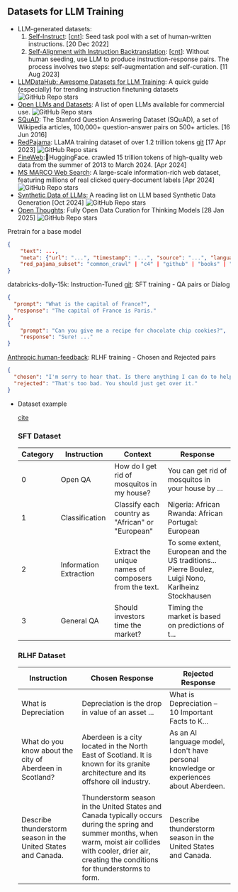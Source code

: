 ## **Datasets for LLM Training**

- LLM-generated datasets:
  1. [Self-Instruct](https://arxiv.org/abs/2212.10560): [[cnt](https://scholar.google.com/scholar?hl=en&as_sdt=0%2C5&q=arxiv%3A+2212.10560)]: Seed task pool with a set of human-written instructions. [20 Dec 2022]
  1. [Self-Alignment with Instruction Backtranslation](https://arxiv.org/abs/2308.06259): [[cnt](https://scholar.google.com/scholar?hl=en&as_sdt=0%2C5&q=arxiv%3A+2308.06259)]: Without human seeding, use LLM to produce instruction-response pairs. The process involves two steps: self-augmentation and self-curation. [11 Aug 2023]
- [LLMDataHub: Awesome Datasets for LLM Training](https://github.com/Zjh-819/LLMDataHub): A quick guide (especially) for trending instruction finetuning datasets
 ![GitHub Repo stars](https://img.shields.io/github/stars/Zjh-819/LLMDataHub?style=flat-square&label=%20&color=gray&cacheSeconds=36000)
- [Open LLMs and Datasets](https://github.com/eugeneyan/open-llms): A list of open LLMs available for commercial use.
 ![GitHub Repo stars](https://img.shields.io/github/stars/eugeneyan/open-llms?style=flat-square&label=%20&color=gray&cacheSeconds=36000)
- [SQuAD](https://rajpurkar.github.io/SQuAD-explorer/): The Stanford Question Answering Dataset (SQuAD), a set of Wikipedia articles, 100,000+ question-answer pairs on 500+ articles. [16 Jun 2016]
- [RedPajama](https://together.ai/blog/redpajama): LLaMA training dataset of over 1.2 trillion tokens [git](https://github.com/togethercomputer/RedPajama-Data) [17 Apr 2023]
 ![GitHub Repo stars](https://img.shields.io/github/stars/togethercomputer/RedPajama-Data?style=flat-square&label=%20&color=gray&cacheSeconds=36000)
- [FineWeb](https://huggingface.co/datasets/HuggingFaceFW/fineweb):🤗HuggingFace. crawled 15 trillion tokens of high-quality web data from the summer of 2013 to March 2024. [Apr 2024]
- [MS MARCO Web Search](https://github.com/microsoft/MS-MARCO-Web-Search): A large-scale information-rich web dataset, featuring millions of real clicked query-document labels [Apr 2024]
 ![GitHub Repo stars](https://img.shields.io/github/stars/microsoft/MS-MARCO-Web-Search?style=flat-square&label=%20&color=gray&cacheSeconds=36000)
- [Synthetic Data of LLMs](https://github.com/wasiahmad/Awesome-LLM-Synthetic-Data): A reading list on LLM based Synthetic Data Generation [Oct 2024]
 ![GitHub Repo stars](https://img.shields.io/github/stars/wasiahmad/Awesome-LLM-Synthetic-Data?style=flat-square&label=%20&color=gray&cacheSeconds=36000)
- [Open Thoughts](https://github.com/open-thoughts/open-thoughts): Fully Open Data Curation for Thinking Models [28 Jan 2025] ![GitHub Repo stars](https://img.shields.io/github/stars/open-thoughts/open-thoughts?style=flat-square&label=%20&color=gray&cacheSeconds=36000)

Pretrain for a base model

```json
{
    "text": ...,
    "meta": {"url": "...", "timestamp": "...", "source": "...", "language": "...", ...},
    "red_pajama_subset": "common_crawl" | "c4" | "github" | "books" | "arxiv" | "wikipedia" | "stackexchange"
}
```

databricks-dolly-15k: Instruction-Tuned [git](https://huggingface.co/datasets/databricks/databricks-dolly-15k): SFT training - QA pairs or Dialog

```json
{
  "prompt": "What is the capital of France?",
  "response": "The capital of France is Paris."
},
{
    "prompt": "Can you give me a recipe for chocolate chip cookies?",
    "response": "Sure! ..."
}
```

[Anthropic human-feedback](https://huggingface.co/datasets/Anthropic/hh-rlhf): RLHF training - Chosen and Rejected pairs

```json
{
  "chosen": "I'm sorry to hear that. Is there anything I can do to help?",
  "rejected": "That's too bad. You should just get over it."
}
```

<!-- - [大規模言語モデルのデータセットまとめ](https://note.com/npaka/n/n686d987adfb1): 大規模言語モデルのデータセットまとめ [Apr 2023] -->
- Dataset example

  [cite](https://docs.argilla.io/)

  ### SFT Dataset

  | Category | Instruction | Context | Response |
  | --- | --- | --- | --- |
  | 0 | Open QA | How do I get rid of mosquitos in my house? | You can get rid of mosquitos in your house by ... |
  | 1 | Classification | Classify each country as "African" or "European" | Nigeria: African<br>Rwanda: African<br>Portugal: European |
  | 2 | Information Extraction | Extract the unique names of composers from the text. | To some extent, European and the US traditions... Pierre Boulez, Luigi Nono, Karlheinz Stockhausen |
  | 3 | General QA | Should investors time the market? | Timing the market is based on predictions of t... |

  ### RLHF Dataset

  | Instruction | Chosen Response | Rejected Response |
  | --- | --- | --- |
  | What is Depreciation | Depreciation is the drop in value of an asset ... | What is Depreciation – 10 Important Facts to K... |
  | What do you know about the city of Aberdeen in Scotland? | Aberdeen is a city located in the North East of Scotland. It is known for its granite architecture and its offshore oil industry. | As an AI language model, I don't have personal knowledge or experiences about Aberdeen. |
  | Describe thunderstorm season in the United States and Canada. | Thunderstorm season in the United States and Canada typically occurs during the spring and summer months, when warm, moist air collides with cooler, drier air, creating the conditions for thunderstorms to form. | Describe thunderstorm season in the United States and Canada. |
  